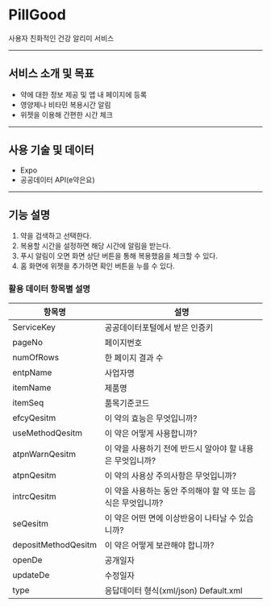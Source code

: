 # PillGood

사용자 친화적인 건강 알리미 서비스

---

## 서비스 소개 및 목표

- 약에 대한 정보 제공 및 앱 내 페이지에 등록
- 영양제나 비타민 복용시간 알림
- 위젯을 이용해 간편한 시간 체크

---

## 사용 기술 및 데이터

- Expo
- 공공데이터 API(e약은요)

---

## 기능 설명

1. 약을 검색하고 선택한다.
2. 복용할 시간을 설정하면 해당 시간에 알림을 받는다.
3. 푸시 알림이 오면 화면 상단 버튼을 통해 복용했음을 체크할 수 있다.
4. 홈 화면에 위젯을 추가하면 확인 버튼을 누를 수 있다.

### 활용 데이터 항목별 설명

| 항목명              | 설명                                                         |
| ------------------- | ------------------------------------------------------------ |
| ServiceKey          | 공공데이터포털에서 받은 인증키                               |
| pageNo              | 페이지번호                                                   |
| numOfRows           | 한 페이지 결과 수                                            |
| entpName            | 사업자명                                                     |
| itemName            | 제품명                                                       |
| itemSeq             | 품목기준코드                                                 |
| efcyQesitm          | 이 약의 효능은 무엇입니까?                                   |
| useMethodQesitm     | 이 약은 어떻게 사용합니까?                                   |
| atpnWarnQesitm      | 이 약을 사용하기 전에 반드시 알아야 할 내용은 무엇입니까?    |
| atpnQesitm          | 이 약의 사용상 주의사항은 무엇입니까?                        |
| intrcQesitm         | 이 약을 사용하는 동안 주의해야 할 약 또는 음식은 무엇입니까? |
| seQesitm            | 이 약은 어떤 면에 이상반응이 나타날 수 있습니까?             |
| depositMethodQesitm | 이 약은 어떻게 보관해야 합니까?                              |
| openDe              | 공개일자                                                     |
| updateDe            | 수정일자                                                     |
| type                | 응답데이터 형식(xml/json) Default.xml                        |
